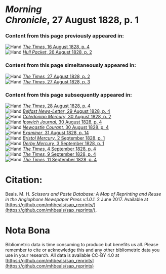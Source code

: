# *Morning Chronicle*, 27 August 1828, p. 1  
  
### Content from this page previously appeared in:  
![Hand](http://scissorsandpaste.net/wp-content/uploads/2017/06/smallhandpointer.png) [*The Times*, 16 August 1828, p. 4](https://mhbeals.github.io/sap_html/The-Times/The-Times-16-August-1828-p-4)  
![Hand](http://scissorsandpaste.net/wp-content/uploads/2017/06/smallhandpointer.png) [*Hull Packet*, 26 August 1828, p. 2](https://mhbeals.github.io/sap_html/Hull-Packet/Hull-Packet-26-August-1828-p-2)  
  
### Content from this page simeltaneously appeared in:  
![Hand](http://scissorsandpaste.net/wp-content/uploads/2017/06/smallhandpointer.png) [*The Times*, 27 August 1828, p. 2](https://mhbeals.github.io/sap_html/The-Times/The-Times-27-August-1828-p-2)  
![Hand](http://scissorsandpaste.net/wp-content/uploads/2017/06/smallhandpointer.png) [*The Times*, 27 August 1828, p. 3](https://mhbeals.github.io/sap_html/The-Times/The-Times-27-August-1828-p-3)  
  
### Content from this page subsequently appeared in:  
![Hand](http://scissorsandpaste.net/wp-content/uploads/2017/06/smallhandpointer.png) [*The Times*, 28 August 1828, p. 4](https://mhbeals.github.io/sap_html/The-Times/The-Times-28-August-1828-p-4)  
![Hand](http://scissorsandpaste.net/wp-content/uploads/2017/06/smallhandpointer.png) [*Belfast News-Letter*, 29 August 1828, p. 4](https://mhbeals.github.io/sap_html/Belfast-News-Letter/Belfast-News-Letter-29-August-1828-p-4)  
![Hand](http://scissorsandpaste.net/wp-content/uploads/2017/06/smallhandpointer.png) [*Caledonian Mercury*, 30 August 1828, p. 2](https://mhbeals.github.io/sap_html/Caledonian-Mercury/Caledonian-Mercury-30-August-1828-p-2)  
![Hand](http://scissorsandpaste.net/wp-content/uploads/2017/06/smallhandpointer.png) [*Ipswich Journal*, 30 August 1828, p. 4](https://mhbeals.github.io/sap_html/Ipswich-Journal/Ipswich-Journal-30-August-1828-p-4)  
![Hand](http://scissorsandpaste.net/wp-content/uploads/2017/06/smallhandpointer.png) [*Newcastle Courant*, 30 August 1828, p. 4](https://mhbeals.github.io/sap_html/Newcastle-Courant/Newcastle-Courant-30-August-1828-p-4)  
![Hand](http://scissorsandpaste.net/wp-content/uploads/2017/06/smallhandpointer.png) [*Examiner*, 31 August 1828, p. 14](https://mhbeals.github.io/sap_html/Examiner/Examiner-31-August-1828-p-14)  
![Hand](http://scissorsandpaste.net/wp-content/uploads/2017/06/smallhandpointer.png) [*Bristol Mercury*, 2 September 1828, p. 1](https://mhbeals.github.io/sap_html/Bristol-Mercury/Bristol-Mercury-2-September-1828-p-1)  
![Hand](http://scissorsandpaste.net/wp-content/uploads/2017/06/smallhandpointer.png) [*Derby Mercury*, 3 September 1828, p. 1](https://mhbeals.github.io/sap_html/Derby-Mercury/Derby-Mercury-3-September-1828-p-1)  
![Hand](http://scissorsandpaste.net/wp-content/uploads/2017/06/smallhandpointer.png) [*The Times*, 4 September 1828, p. 4](https://mhbeals.github.io/sap_html/The-Times/The-Times-4-September-1828-p-4)  
![Hand](http://scissorsandpaste.net/wp-content/uploads/2017/06/smallhandpointer.png) [*The Times*, 9 September 1828, p. 4](https://mhbeals.github.io/sap_html/The-Times/The-Times-9-September-1828-p-4)  
![Hand](http://scissorsandpaste.net/wp-content/uploads/2017/06/smallhandpointer.png) [*The Times*, 11 September 1828, p. 4](https://mhbeals.github.io/sap_html/The-Times/The-Times-11-September-1828-p-4)  


# Citation: 

Beals. M. H. *Scissors and Paste Database: A Map of Reprinting and Reuse in the Anglophone Newspaper Press v.1.0.1.* 2 June 2017. Available at [https://github.com/mhbeals/sap_reprints/](https://github.com/mhbeals/sap_reprints/). 

# Nota Bona

Bibliometric data is time consuming to produce but benefits us all. Please remember to cite or acknowledge this and any other bibliometric data you use in your research. All data is available CC-BY 4.0 at [https://github.com/mhbeals/sap_reprints](https://github.com/mhbeals/sap_reprints)